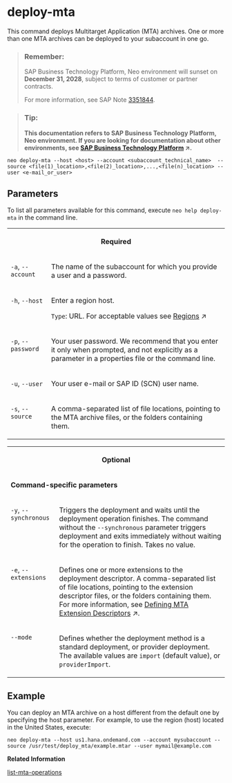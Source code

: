<!-- loio1e12331df5e144c7b2cfa9f5db85d065 -->

# deploy-mta

This command deploys Multitarget Application \(MTA\) archives. One or more than one MTA archives can be deployed to your subaccount in one go.



> ### Remember:  
> SAP Business Technology Platform, Neo environment will sunset on **December 31, 2028**, subject to terms of customer or partner contracts.
> 
> For more information, see SAP Note [3351844](https://me.sap.com/notes/3351844).

> ### Tip:  
> **This documentation refers to SAP Business Technology Platform, Neo environment. If you are looking for documentation about other environments, see [SAP Business Technology Platform](https://help.sap.com/viewer/65de2977205c403bbc107264b8eccf4b/Cloud/en-US/6a2c1ab5a31b4ed9a2ce17a5329e1dd8.html "SAP Business Technology Platform (SAP BTP) is an integrated offering comprised of four technology portfolios: database and data management, application development and integration, analytics, and intelligent technologies. The platform offers users the ability to turn data into business value, compose end-to-end business processes, and build and extend SAP applications quickly.") :arrow_upper_right:.**



```
neo deploy-mta --host <host> --account <subaccount_technical_name>  --source <file(1)_location>,<file(2)_location>,...,<file(n)_location> --user <e-mail_or_user>			
```



<a name="loio1e12331df5e144c7b2cfa9f5db85d065__section_N10015_N10012_N10001"/>

## Parameters



To list all parameters available for this command, execute `neo help deploy-mta` in the command line.


<table>
<tr>
<th valign="top" colspan="2">

Required



</th>
</tr>
<tr>
<td valign="top">

`-a`, `--account` 



</td>
<td valign="top">

The name of the subaccount for which you provide a user and a password.



</td>
</tr>
<tr>
<td valign="top">

`-h`, `--host` 



</td>
<td valign="top">

Enter a region host.

`Type`: URL. For acceptable values see [Regions](https://help.sap.com/viewer/65de2977205c403bbc107264b8eccf4b/Cloud/en-US/350356d1dc314d3199dca15bd2ab9b0e.html "You can deploy applications in different regions. Each region represents a geographical location (for example, Europe, US East) where applications, data, or services are hosted.") :arrow_upper_right:



</td>
</tr>
<tr>
<td valign="top">

`-p`, `--password` 



</td>
<td valign="top">

Your user password. We recommend that you enter it only when prompted, and not explicitly as a parameter in a properties file or the command line.



</td>
</tr>
<tr>
<td valign="top">

`-u`, `--user` 



</td>
<td valign="top">

Your user e-mail or SAP ID \(SCN\) user name.



</td>
</tr>
<tr>
<td valign="top">

`-s`, `--source` 



</td>
<td valign="top">

A comma-separated list of file locations, pointing to the MTA archive files, or the folders containing them.



</td>
</tr>
</table>


<table>
<tr>
<th valign="top" colspan="2">

Optional



</th>
</tr>
<tr>
<td valign="top" colspan="2">

**Command-specific parameters**



</td>
</tr>
<tr>
<td valign="top">

`-y`, `--synchronous` 



</td>
<td valign="top">

Triggers the deployment and waits until the deployment operation finishes. The command without the `--synchronous` parameter triggers deployment and exits immediately without waiting for the operation to finish. Takes no value.



</td>
</tr>
<tr>
<td valign="top">

`-e`, `--extensions` 



</td>
<td valign="top">

Defines one or more extensions to the deployment descriptor. A comma-separated list of file locations, pointing to the extension descriptor files, or the folders containing them. For more information, see [Defining MTA Extension Descriptors](https://help.sap.com/viewer/65de2977205c403bbc107264b8eccf4b/Cloud/en-US/50df803465324d36851c79fd07e8972c.html "") :arrow_upper_right:.



</td>
</tr>
<tr>
<td valign="top">

`--mode` 



</td>
<td valign="top">

Defines whether the deployment method is a standard deployment, or provider deployment. The available values are `import` \(default value\), or `providerImport`.



</td>
</tr>
</table>



<a name="loio1e12331df5e144c7b2cfa9f5db85d065__section_N1014A_N10012_N10001"/>

## Example

You can deploy an MTA archive on a host different from the default one by specifying the host parameter. For example, to use the region \(host\) located in the United States, execute:

```
neo deploy-mta --host us1.hana.ondemand.com --account mysubaccount --source /usr/test/deploy_mta/example.mtar --user mymail@example.com
```

**Related Information**  


[list-mta-operations](list-mta-operations-8029e1a.md "This command shows the MTA operation status with a given ID.")

 <?sap-ot O2O class="- topic/link " href="c4f0d850b6ba46089a76d53ab805c9e6.xml" text="" desc="" xtrc="link:2" xtrf="file:/home/builder/src/dita-all/jjq1673438782153/loio9fe952ba277c471bbad80cd40548bb84_en-US/src/content/localization/en-us/1e12331df5e144c7b2cfa9f5db85d065.xml" ?> 

